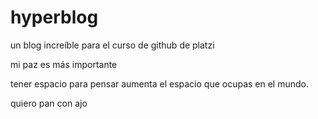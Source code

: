 # hyperblog

un blog increíble para el curso de github de platzi

mi paz es más importante

tener espacio para pensar aumenta el espacio que ocupas en el mundo.

quiero pan con ajo
